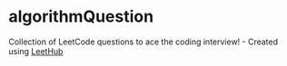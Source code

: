 # algorithmQuestion
Collection of LeetCode questions to ace the coding interview! - Created using [LeetHub](https://github.com/QasimWani/LeetHub)
